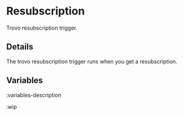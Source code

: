 # Resubscription
Trovo resubscription trigger.

## Details
The trovo resubscription trigger runs when you get a resubscription.

## Variables
:variables-description

:wip